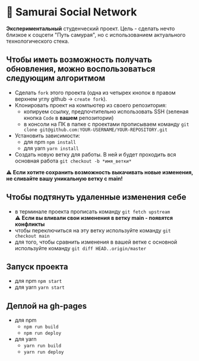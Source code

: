 # :wave: Samurai Social Network

**Экспериментальный** студенческий проект. Цель - сделать нечто близкое к соцсети "Путь самурая", но с использованием актуального технологического стека.

## Чтобы иметь возможность получать обновления, можно воспользоваться следующим алгоритмом
- Сделать `fork` этого проекта (одна из четырех кнопок в правом верхнем углу github -> `create fork`).
- Клонировать проект на компьютер из своего репозитория:
    - копируем ссылку, предпочтительно использовать SSH (зеленая кнопка `Code` в **вашем** репозитории)
    - в консоли на ПК в папке с проектами прописываем команду
	`git clone git@github.com:YOUR-USERNAME/YOUR-REPOSITORY.git`
- Установить зависимости:
    - для npm `npm install`
    - для yarn `yarn install`
- Создать новую ветку для работы. В ней и будет проходить вся основная работа
	`git checkout -b *имя_ветки*`


 :warning: **Если хотите сохранить возможность выкачивать новые изменения, не сливайте вашу уникальную ветку с main!**


## Чтобы подтянуть удаленные изменения себе
- в терминале проекта прописать команду `git fetch upstream`  
:warning: **Если вы вливали свои изменения в ветку main - появятся конфликты**
- чтобы переключиться на эту ветку используйте команду `git checkout main`
- для того, чтобы сравнить изменения в вашей ветке c основной используйте команду `git diff HEAD..origin/master`

 


## Запуск проекта
  - для npm `npm start`
  - для yarn `yarn start`


## Деплой на gh-pages
  - для npm 
	- `npm run build`
	- `npm run deploy`
  - для yarn 
	- `yarn run build`
	- `yarn run deploy`



